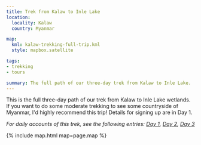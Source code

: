 ```yaml
---
title: Trek from Kalaw to Inle Lake
location:
  locality: Kalaw
  country: Myanmar

map:
  kml: kalaw-trekking-full-trip.kml
  style: mapbox.satellite

tags:
- trekking
- tours

summary: The full path of our three-day trek from Kalaw to Inle Lake.
---
```


This is the full three-day path of our trek from Kalaw to Inle Lake wetlands. If you want to do some moderate trekking to see some countryside of Myanmar, I'd highly recommend this trip! Details for signing up are in Day 1.

_For daily accounts of this trek, see the following entries: [Day 1](/travel/kalaw-trekking-day-1/), [Day 2](/travel/kalaw-trekking-day-2/), [Day 3](/travel/kalaw-trekking-day-3/)_

{% include map.html map=page.map %}
